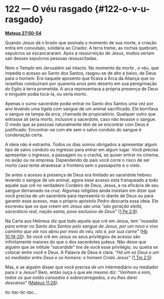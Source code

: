 # 122 — O véu rasgado {#122-o-v-u-rasgado}

[**Mateus 27:50-54**](http://bibliaonline.com.br/acf/mt/27/50-54)

Quando Jesus dá o brado que assinala o momento de sua morte, a criação entra em convulsão, solidária ao Criador. A terra treme, as rochas quebram, sepulcros se escancararam. Após a ressurreição de Jesus, muitos veriam sair desses sepulcros pessoas ressuscitadas.

Nem o Templo em Jerusalém sai intacto. No momento da morte , o véu, que impedia o acesso ao Santo dos Santos, rasgou-se de alto a baixo, de Deus para o homem. Era naquele aposento que ficava a Arca da Aliança que os israelitas conduziram por quarenta anos pelo deserto em sua peregrinação do Egito à terra prometida. A arca representava a própria presença de Deus e ninguém podia tocá-la, ou seria morto.

Apenas o sumo-sacerdote podia entrar no Santo dos Santos uma vez por ano levando uma tigela com sangue de um animal sacrificado. Ele borrifava o sangue na tampa da arca, chamada de propiciatório. Qualquer outro que entrasse ali seria morto, inclusive o sacerdote, caso não levasse o sangue. O medo que as pessoas naturalmente têm de se encontrar com Deus é justificado. Encontrar-se com ele sem o salvo conduto do sangue é condenação certa.

A ideia não é estranha. Todos os dias somos obrigados a apresentar algum tipo de salvo conduto ou ingresso para entrar em algum lugar. Você precisa apresentar o ingresso, a passagem ou o crachá, se quiser entrar no cinema, no avião ou na empresa. Dependendo do país você corre o risco de ser morto caso tente atravessar a fronteira sem o passaporte e o visto.

Se antes o acesso à presença de Deus era limitado ao sacerdote hebreu levando o sangue de um animal, agora esse acesso está franqueado a todo aquele que crê no verdadeiro Cordeiro de Deus, Jesus, e na eficácia de seu sangue derramado na cruz. Algumas religiões ainda insistam em dizer que você precisa de um sacerdote para representá-lo diante de Deus ou para garantir esse acesso, mas o próprio apóstolo Pedro descarta essa ideia. Ele escreveu que os que creem em Jesus são uma “_são geração eleita, sacerdócio real, nação santa, povo exclusivo de Deus”_ ([1 Pe 2:9](http://bibliaonline.com.br/acf/1pe/2/9)).

Na Carta aos Hebreus diz que todo aquele que crê em Jesus, tem “_ousadia para entrar no Santo dos Santos pelo sangue de Jesus, por um novo e vivo caminho que ele nos abriu por meio do véu, isto é, por sua carne”_ ([Hb 10:19-20](http://bibliaonline.com.br/acf/hb/10/19-20)). Se você crê em Jesus os seus privilégios de acesso são infinitamente maiores do que o dos sacerdotes judeus. Não deixe que alguém que se intitule “_sacerdote”_ tire de você esse privilégio, ou queira se colocar entre você e Deus. A Palavra de Deus é clara: “_Há um só Deus e um só mediador entre Deus e os homens: o homem Cristo Jesus”_ ([1 Tm 2:5](http://bibliaonline.com.br/acf/1tm/2/5)).

Mas, e se alguém disser que você precisa de um intermediário ou mediador para ir a Jesus? Bem, então ouça o que ele mesmo diz: “_Venham a mim, todos os que estão cansados e sobrecarregados, e eu lhes darei descanso”_ ([Mateus 11:28](http://bibliaonline.com.br/acf/mt/11/28)).

_tic-tac-tic-tac..._